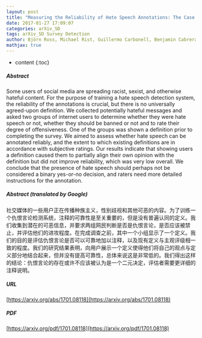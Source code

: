 ```yaml
---
layout: post
title: "Measuring the Reliability of Hate Speech Annotations: The Case of the European Refugee Crisis"
date: 2017-01-27 17:09:07
categories: arXiv_SD
tags: arXiv_SD Survey Detection
author: Björn Ross, Michael Rist, Guillermo Carbonell, Benjamin Cabrera, Nils Kurowsky, Michael Wojatzki
mathjax: true
---
```


* content
{:toc}

##### Abstract
Some users of social media are spreading racist, sexist, and otherwise hateful content. For the purpose of training a hate speech detection system, the reliability of the annotations is crucial, but there is no universally agreed-upon definition. We collected potentially hateful messages and asked two groups of internet users to determine whether they were hate speech or not, whether they should be banned or not and to rate their degree of offensiveness. One of the groups was shown a definition prior to completing the survey. We aimed to assess whether hate speech can be annotated reliably, and the extent to which existing definitions are in accordance with subjective ratings. Our results indicate that showing users a definition caused them to partially align their own opinion with the definition but did not improve reliability, which was very low overall. We conclude that the presence of hate speech should perhaps not be considered a binary yes-or-no decision, and raters need more detailed instructions for the annotation.

##### Abstract (translated by Google)
社交媒体的一些用户正在传播种族主义，性别歧视和其他可恶的内容。为了训练一个仇恨言论检测系统，注释的可靠性是至关重要的，但是没有普遍认同的定义。我们收集到潜在的可恶信息，并要求两组网民判断是否是仇恨言论，是否应该被禁止，并评估他们的进攻程度。在完成调查之前，其中一个小组显示了一个定义。我们的目的是评估仇恨言论是否可以可靠地加以注释，以及现有定义与主观评级相一致的程度。我们的研究结果表明，向用户展示一个定义使得他们将自己的观点与定义部分地结合起来，但并没有提高可靠性，总体来说这是非常低的。我们得出这样的结论：仇恨言论的存在或许不应该被认为是一个二元决定，评估者需要更详细的注释说明。

##### URL
[https://arxiv.org/abs/1701.08118](https://arxiv.org/abs/1701.08118)

##### PDF
[https://arxiv.org/pdf/1701.08118](https://arxiv.org/pdf/1701.08118)

